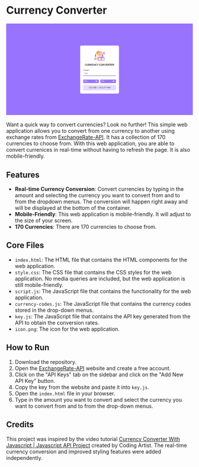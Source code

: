 # Currency Converter

![Currency Converter Cover Photo](image.png)

Want a quick way to convert currencies? Look no further! This simple web application allows you to convert from one currency to another using exchange rates from <a href="https://www.exchangerate-api.com/" target="_blank">ExchangeRate-API</a>. It has a collection of 170 currencies to choose from. With this web application, you are able to convert currenices in real-time without having to refresh the page. It is also mobile-friendly.

## Features

- **Real-time Currency Conversion**: Convert currencies by typing in the amount and selecting the currency you want to convert from and to from the dropdown menus. The conversion will happen right away and will be displayed at the bottom of the container.
- **Mobile-Friendly**: This web application is mobile-friendly. It will adjust to the size of your screen.
- **170 Currencies**: There are 170 currencies to choose from.

## Core Files

- `index.html`: The HTML file that contains the HTML components for the web application.
- `style.css`: The CSS file that contains the CSS styles for the web application. No media queries are included, but the web application is still mobile-friendly.
- `script.js`: The JavaScript file that contains the functionality for the web application.
- `currency-codes.js`: The JavaScript file that contains the currency codes stored in the drop-down menus.
- `key.js`: The JavaScript file that contains the API key generated from the API to obtain the conversion rates.
- `icon.png`: The icon for the web application.

## How to Run

1. Download the repository.
2. Open the <a href="https://www.exchangerate-api.com/" target="_blank">ExchangeRate-API</a> website and create a free account.
3. Click on the "API Keys" tab on the sidebar and click on the "Add New API Key" button.
4. Copy the key from the website and paste it into `key.js`.
5. Open the `index.html` file in your browser.
6. Type in the amount you want to convert and select the currency you want to convert from and to from the drop-down menus.

## Credits

This project was inspired by the video tutorial <a href="https://youtu.be/ZD_Yft-Qd9Y?si=lKdAkhN8nZhlUKjB" target="_blank">Currency Converter With Javascript | Javascript API Project</a> created by Coding Artist. The real-time currency conversion and improved styling features were added independently. 
